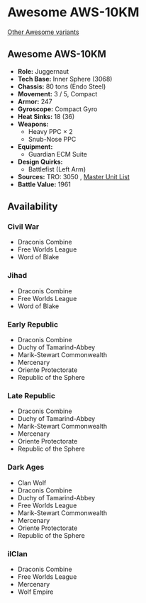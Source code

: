 # Awesome AWS-10KM 

[Other Awesome variants](../awesome.md) 

## Awesome AWS-10KM 

- **Role:** Juggernaut 
- **Tech Base:** Inner Sphere (3068) 
- **Chassis:** 80 tons (Endo Steel) 
- **Movement:** 3 / 5, Compact 
- **Armor:** 247 
- **Gyroscope:** Compact Gyro 
- **Heat Sinks:** 18 (36) 
- **Weapons:** 
  - Heavy PPC × 2 
  - Snub-Nose PPC 
- **Equipment:** 
  - Guardian ECM Suite 
- **Design Quirks:** 
  - Battlefist (Left Arm) 
- **Sources:** TRO: 3050 , [Master Unit List](http://masterunitlist.info/Unit/Details/172) 
- **Battle Value:** 1961 

## Availability 

### Civil War 

- Draconis Combine 
- Free Worlds League 
- Word of Blake 

### Jihad 

- Draconis Combine 
- Free Worlds League 
- Word of Blake 

### Early Republic 

- Draconis Combine 
- Duchy of Tamarind-Abbey 
- Marik-Stewart Commonwealth 
- Mercenary 
- Oriente Protectorate 
- Republic of the Sphere 

### Late Republic 

- Draconis Combine 
- Duchy of Tamarind-Abbey 
- Marik-Stewart Commonwealth 
- Mercenary 
- Oriente Protectorate 
- Republic of the Sphere 

### Dark Ages 

- Clan Wolf 
- Draconis Combine 
- Duchy of Tamarind-Abbey 
- Free Worlds League 
- Marik-Stewart Commonwealth 
- Mercenary 
- Oriente Protectorate 
- Republic of the Sphere 

### ilClan 

- Draconis Combine 
- Free Worlds League 
- Mercenary 
- Wolf Empire 

